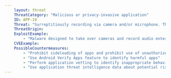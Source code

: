 ```yaml
---
    layout: threat
    ThreatCategory: "Malicious or privacy-invasive application"
    ID: APP-19
    Threat: "Surreptitiously recording via camera and/or microphone. This can be done using standard operating system APIs."
    ThreatOrigin:
    ExploitExample:
        - "Malware designed to take over cameras and record audio enters Google Play [^99]"
    CVEExample:
    PossibleCountermeasures:
        - "Prohibit sideloading of apps and prohibit use of unauthorized app stores"
        - "Use Android Verify Apps feature to identify harmful apps"
        - "Perform application vetting to identify inappropriate behaviors by apps including permission requests made by the apps"
        - "Use application threat intelligence data about potential risks associated with apps installed on devices"
---
```

